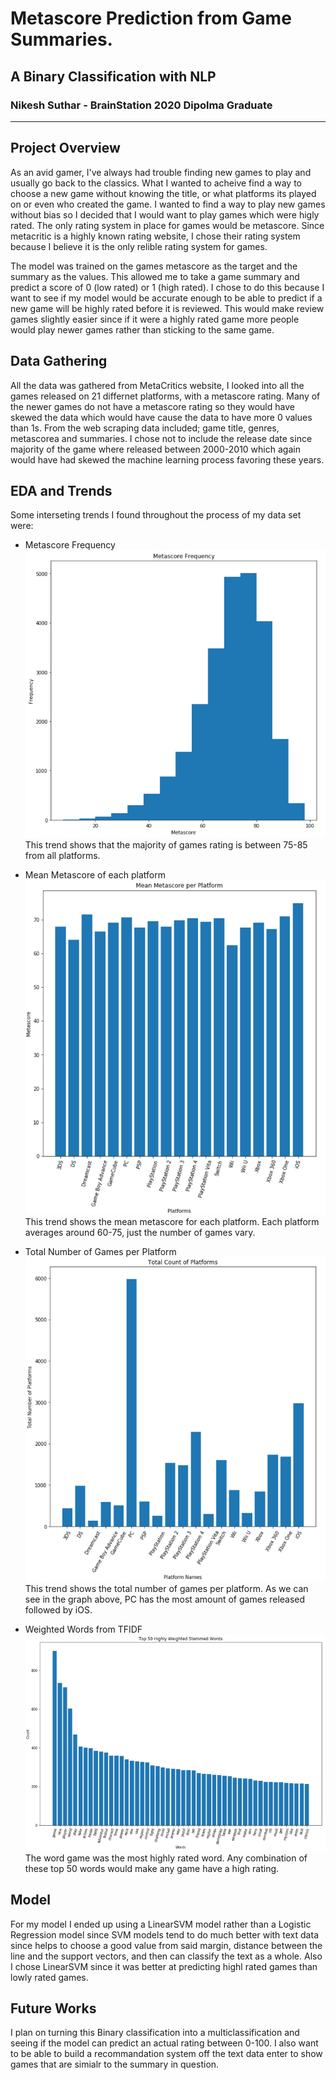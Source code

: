 # Metascore Prediction from Game Summaries.
## A Binary Classification with NLP
### Nikesh Suthar - BrainStation 2020 Dipolma Graduate 
___

## Project Overview

As an avid gamer, I've always had trouble finding new games to play and usually go back to the classics. What I wanted to acheive find a way to choose a new game without knowing the title, or what platforms its played on or even who created the game. I wanted to find a way to play new games without bias so I decided that I would want to play games which were higly rated. The only rating system in place for games would be metascore. Since metacritic is a highly known rating website, I chose their rating system because I believe it is the only relible rating system for games.

The model was trained on the games metascore as the target and the summary as the values. This allowed me to take a game summary and predict a score of 0 (low rated) or 1 (high rated). I chose to do this because I want to see if my model would be accurate enough to be able to predict if a new game will be highly rated before it is reviewed. 
This would make review games slightly easier since if it were a highly rated game more people would play newer games rather than sticking to the same game. 

## Data Gathering

All the data was gathered from MetaCritics website, I looked into all the games released on 21 differnet platforms, with a metascore rating. Many of the newer games do not have a metascore rating so they would have skewed the data which would have cause the data to have more 0 values than 1s. From the web scraping data included; game title, genres, metascorea and summaries. I chose not to include the release date since majority of the game where released between 2000-2010 which again would have had skewed the machine learning process favoring these years. 

## EDA and Trends

Some interseting trends I found throughout the process of my data set were:
* Metascore Frequency 
![Image](\Images\Histo.png)
This trend shows that the majority of games rating is between 75-85 from all platforms.
   
* Mean Metascore of each platform
![Image](/Images/MPM.png)
This trend shows the mean metascore for each platform. Each platform averages around 60-75, just the number of games vary.

* Total Number of Games per Platform
![Image](/Images/platform_counts.png)
This trend shows the total number of games per platform. As we can see in the graph above, PC has the most amount of games released followed by iOS.

* Weighted Words from TFIDF
![Image](/Images/words.png)
The word game was the most highly rated word. Any combination of these top 50 words would make any game have a high rating. 

## Model

For my model I ended up using a LinearSVM model rather than a Logistic Regression model since SVM models tend to do much better with text data since helps to choose a good value from said margin, distance between the line and the support vectors, and then can classify the text as a whole. Also I chose LinearSVM since it was better at predicting highl rated games than lowly rated games.

## Future Works

I plan on turning this Binary classification into a multiclassification and seeing if the model can predict an actual rating between 0-100. I also want to be able to build a recommandation system off the text data enter to show games that are simialr to the summary in question. 
